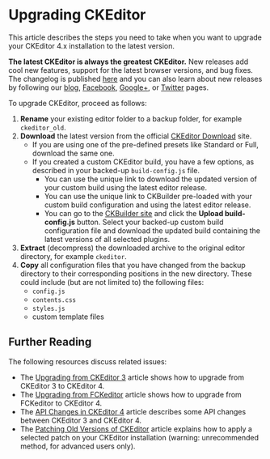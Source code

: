 <!--
Copyright (c) 2003-2014, CKSource - Frederico Knabben. All rights reserved.
For licensing, see LICENSE.md.
-->

# Upgrading CKEditor

This article describes the steps you need to take when you want to upgrade your CKEditor 4.x installation to the latest version.

<p class="tip">
	<strong>The latest CKEditor is always the greatest CKEditor.</strong> New releases add cool new features, support for the latest browser versions, and bug fixes. The changelog is published <a href="http://ckeditor.com/whatsnew">here</a> and you can also learn about new releases by following our <a href="http://ckeditor.com/blog-list">blog</a>, <a href="http://www.facebook.com/ckeditor">Facebook</a>, <a href="https://plus.google.com/+ckeditor/posts">Google+</a>, or <a href="http://twitter.com/ckeditor">Twitter</a> pages.
</p>

To upgrade CKEditor, proceed as follows:

1. **Rename** your existing editor folder to a backup folder, for example `ckeditor_old`.
2. **Download** the latest version from the official [CKEditor Download](http://ckeditor.com/download) site.
	* If you are using one of the pre-defined presets like Standard or Full, download the same one.
	* If you created a custom CKEditor build, you have a few options, as described in your backed-up `build-config.js` file. 
		* You can use the unique link to download the updated version of your custom build using the latest editor release.
		* You can use the unique link to CKBuilder pre-loaded with your custom build configuration and using the latest editor release.
		* You can go to the [CKBuilder site](http://ckeditor.com/builder) and click the **Upload build-config.js** button. Select your backed-up custom build configuration file and download the updated build containing the latest versions of all selected plugins.
3. **Extract** (decompress) the downloaded archive to the original editor directory, for example `ckeditor`.
4. **Copy** all configuration files that you have changed from the backup directory to their corresponding positions in the new directory. These could include (but are not limited to) the following files: 
	* `config.js`
	* `contents.css`
	* `styles.js`
	* custom template files

## Further Reading

The following resources discuss related issues:

* The [Upgrading from CKEditor 3](#!/guide/dev_upgrade_ckeditor_3) article shows how to upgrade from CKEditor 3 to CKEditor 4.
* The [Upgrading from FCKeditor](#!/guide/dev_upgrade_fckeditor_2) article shows how to upgrade from FCKeditor to CKEditor 4.
* The [API Changes in CKEditor 4](#!/guide/dev_api_changes) article describes some API changes between CKEditor 3 and CKEditor 4.
* The [Patching Old Versions of CKEditor](#!/guide/dev_patching) article explains how to apply a selected patch on your CKEditor installation (warning: unrecommended method, for advanced users only).